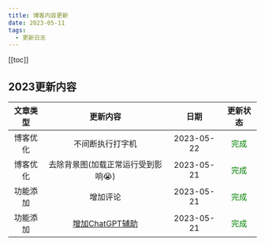 ```yaml
---
title: 博客内容更新
date: 2023-05-11
tags: 
  - 更新日志
---
```

[[toc]]
## 2023更新内容

|   文章类型   |   更新内容   |   日期   |   更新状态   |
| :----: | :------: | :----: | :----: |
| 博客优化 | 不间断执行打字机 | 2023-05-22 | <font color=#008000>完成</font> |
| 博客优化 | 去除背景图(加载正常运行受到影响😭) | 2023-05-21 | <font color=#008000>完成</font> |
| 功能添加 | 增加评论 | 2023-05-21 | <font color=#008000>完成</font> |
| 功能添加 | [增加ChatGPT辅助](https://www.chatongpt.club) | 2023-05-21 | <font color=#008000>完成</font> |



